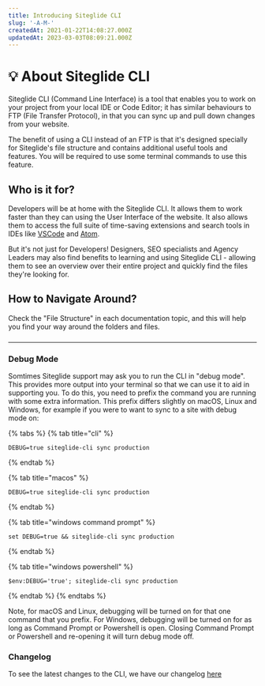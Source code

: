 ```yaml
---
title: Introducing Siteglide CLI
slug: '-A-M-'
createdAt: 2021-01-22T14:08:27.000Z
updatedAt: 2023-03-03T08:09:21.000Z
---
```


# 💡 About Siteglide CLI

Siteglide CLI (Command Line Interface) is a tool that enables you to work on your project from your local IDE or Code Editor; it has similar behaviours to FTP (File Transfer Protocol), in that you can sync up and pull down changes from your website.&#x20;

The benefit of using a CLI instead of an FTP is that it's designed specially for Siteglide's file structure and contains additional useful tools and features. You will be required to use some terminal commands to use this feature.

## Who is it for?

Developers will be at home with the Siteglide CLI. It allows them to work faster than they can using the User Interface of the website. It also allows them to access the full suite of time-saving extensions and search tools in IDEs like [VSCode](https://code.visualstudio.com/) and [Atom](https://atom-editor.cc/).&#x20;

But it's not just for Developers! Designers, SEO specialists and Agency Leaders may also find benefits to learning and using Siteglide CLI - allowing them to see an overview over their entire project and quickly find the files they're looking for.&#x20;

## How to Navigate Around?

Check the "File Structure" in each documentation topic, and this will help you find your way around the folders and files.



###

***

### Debug Mode

Somtimes Siteglide support may ask you to run the CLI in "debug mode". This provides more output into your terminal so that we can use it to aid in supporting you. To do this, you need to prefix the command you are running with some extra information. This prefix differs slightly on macOS, Linux and Windows, for example if you were to want to sync to a site with debug mode on:

{% tabs %}
{% tab title="cli" %}
```linux
DEBUG=true siteglide-cli sync production
```
{% endtab %}

{% tab title="macos" %}
```macos
DEBUG=true siteglide-cli sync production
```
{% endtab %}

{% tab title="windows command prompt" %}
```windows
set DEBUG=true && siteglide-cli sync production
```
{% endtab %}

{% tab title="windows powershell" %}
```
$env:DEBUG='true'; siteglide-cli sync production
```
{% endtab %}
{% endtabs %}

Note, for macOS and Linux, debugging will be turned on for that one command that you prefix. For Windows, debugging will be turned on for as long as Command Prompt or Powershell is open. Closing Command Prompt or Powershell and re-opening it will turn debug mode off.

### Changelog

To see the latest changes to the CLI, we have our changelog [here](https://developers.siteglide.com/cli-changelog)
